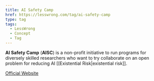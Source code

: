 ```yaml
---
title: AI Safety Camp
href: https://lesswrong.com/tag/ai-safety-camp
type: tag
tags:
  - LessWrong
  - Concept
  - Tag
---
```


**AI Safety Camp** (**AISC**) is a non-profit initiative to run programs for diversely skilled researchers who want to try collaborate on an open problem for reducing AI [[Existential Risk|existential risk]].

[Official Website](https://aisafety.camp/)